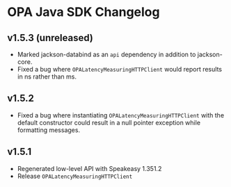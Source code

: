 # OPA Java SDK Changelog

## v1.5.3 (unreleased)

* Marked jackson-databind as an `api` dependency in addition to jackson-core.
* Fixed a bug where `OPALatencyMeasuringHTTPClient` would report results in ns rather than ms.

## v1.5.2

* Fixed a bug where instantiating `OPALatencyMeasuringHTTPClient` with the default constructor could result in a null pointer exception while formatting messages.

## v1.5.1

* Regenerated low-level API with Speakeasy 1.351.2
* Release `OPALatencyMeasuringHTTPClient`

